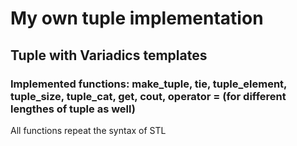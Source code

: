 # My own tuple implementation
## Tuple with Variadics templates
### Implemented functions: make_tuple, tie, tuple_element, tuple_size, tuple_cat, get, cout, operator = (for different lengthes of tuple as well)
All functions repeat the syntax of STL
